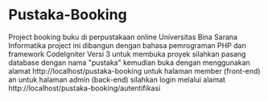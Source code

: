 # Pustaka-Booking
Project booking buku di perpustakaan online Universitas Bina Sarana Informatika
project ini dibangun dengan bahasa pemrograman PHP dan framework CodeIgniter Versi 3
untuk membuka proyek silahkan pasang database dengan nama "pustaka"
kemudian buka dengan menggunakan alamat http://localhost/pustaka-booking untuk halaman member (front-end)
an untuk halaman admin (back-end) silahkan login melalui alamat http://localhost/pustaka-booking/autentifikasi
